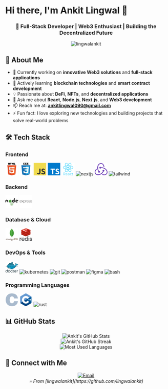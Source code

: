 # Hi there, I'm Ankit Lingwal 👋

<div align="center">
  <h3>🚀 Full-Stack Developer | Web3 Enthusiast | Building the Decentralized Future</h3>
  <p>
    <img src="https://komarev.com/ghpvc/?username=lingwalankit&label=Profile%20views&color=0e75b6&style=flat" alt="lingwalankit" />
  </p>
</div>

## 🌟 About Me

- 🔭 Currently working on **innovative Web3 solutions** and **full-stack applications**
- 🌱 Actively learning **blockchain technologies** and **smart contract development**
- 💡 Passionate about **DeFi**, **NFTs**, and **decentralized applications**
- 💬 Ask me about **React**, **Node.js**, **Next.js**, and **Web3 development**
- 📫 Reach me at: **ankitlingwal090@gmail.com**
- ⚡ Fun fact: I love exploring new technologies and building projects that solve real-world problems

## 🛠️ Tech Stack

### Frontend
<p align="left">
  <img src="https://raw.githubusercontent.com/devicons/devicon/master/icons/html5/html5-original-wordmark.svg" alt="html5" width="40" height="40"/>
  <img src="https://raw.githubusercontent.com/devicons/devicon/master/icons/css3/css3-original-wordmark.svg" alt="css3" width="40" height="40"/>
  <img src="https://raw.githubusercontent.com/devicons/devicon/master/icons/javascript/javascript-original.svg" alt="javascript" width="40" height="40"/>
  <img src="https://raw.githubusercontent.com/devicons/devicon/master/icons/typescript/typescript-original.svg" alt="typescript" width="40" height="40"/>
  <img src="https://raw.githubusercontent.com/devicons/devicon/master/icons/react/react-original-wordmark.svg" alt="react" width="40" height="40"/>
  <img src="https://cdn.worldvectorlogo.com/logos/nextjs-2.svg" alt="nextjs" width="40" height="40"/>
  <img src="https://raw.githubusercontent.com/devicons/devicon/master/icons/redux/redux-original.svg" alt="redux" width="40" height="40"/>
  <img src="https://www.vectorlogo.zone/logos/tailwindcss/tailwindcss-icon.svg" alt="tailwind" width="40" height="40"/>
</p>

### Backend
<p align="left">
  <img src="https://raw.githubusercontent.com/devicons/devicon/master/icons/nodejs/nodejs-original-wordmark.svg" alt="nodejs" width="40" height="40"/>
  <img src="https://raw.githubusercontent.com/devicons/devicon/master/icons/express/express-original-wordmark.svg" alt="express" width="40" height="40"/>
</p>

### Database & Cloud
<p align="left">
  <img src="https://raw.githubusercontent.com/devicons/devicon/master/icons/mongodb/mongodb-original-wordmark.svg" alt="mongodb" width="40" height="40"/>
  <img src="https://raw.githubusercontent.com/devicons/devicon/master/icons/redis/redis-original-wordmark.svg" alt="redis" width="40" height="40"/>
</p>

### DevOps & Tools
<p align="left">
  <img src="https://raw.githubusercontent.com/devicons/devicon/master/icons/docker/docker-original-wordmark.svg" alt="docker" width="40" height="40"/>
  <img src="https://www.vectorlogo.zone/logos/kubernetes/kubernetes-icon.svg" alt="kubernetes" width="40" height="40"/>
  <img src="https://www.vectorlogo.zone/logos/git-scm/git-scm-icon.svg" alt="git" width="40" height="40"/>
  <img src="https://www.vectorlogo.zone/logos/getpostman/getpostman-icon.svg" alt="postman" width="40" height="40"/>
  <img src="https://www.vectorlogo.zone/logos/figma/figma-icon.svg" alt="figma" width="40" height="40"/>
  <img src="https://www.vectorlogo.zone/logos/gnu_bash/gnu_bash-icon.svg" alt="bash" width="40" height="40"/>
</p>

### Programming Languages
<p align="left">
  <img src="https://raw.githubusercontent.com/devicons/devicon/master/icons/c/c-original.svg" alt="c" width="40" height="40"/>
  <img src="https://raw.githubusercontent.com/devicons/devicon/master/icons/cplusplus/cplusplus-original.svg" alt="cplusplus" width="40" height="40"/>
  <img src="https://cdn.jsdelivr.net/gh/devicons/devicon@master/icons/rust/rust-original.svg" alt="rust" width="40" height="40"/>
</p>

## 📊 GitHub Stats

<div align="center">
  <img src="https://github-readme-stats.vercel.app/api?username=lingwalankit&show_icons=true&theme=radical&hide_border=true" alt="Ankit's GitHub Stats"  />
</div>

<div align="center">
  <img src="https://github-readme-streak-stats.herokuapp.com/?user=lingwalankit&theme=radical&hide_border=true" alt="Ankit's GitHub Streak" />
</div>

<div align="center">
  <img src="https://github-readme-stats.vercel.app/api/top-langs?username=lingwalankit&show_icons=true&theme=radical&layout=compact&hide_border=true" alt="Most Used Languages" />
</div>

## 🤝 Connect with Me

<div align="center">
  <a href="mailto:ankitlingwal090@gmail.com">
    <img src="https://img.shields.io/badge/Email-D14836?style=for-the-badge&logo=gmail&logoColor=white" alt="Email"/>
  </a>
  <!-- Add your social media links here -->
  <!-- <a href="https://linkedin.com/in/yourprofile">
    <img src="https://img.shields.io/badge/LinkedIn-0077B5?style=for-the-badge&logo=linkedin&logoColor=white" alt="LinkedIn"/>
  </a>
  <a href="https://twitter.com/yourprofile">
    <img src="https://img.shields.io/badge/Twitter-1DA1F2?style=for-the-badge&logo=twitter&logoColor=white" alt="Twitter"/>
  </a> -->
</div>


<div align="center">
  <i>⭐️ From [lingwalankit](https://github.com/lingwalankit)</i>
</div>

